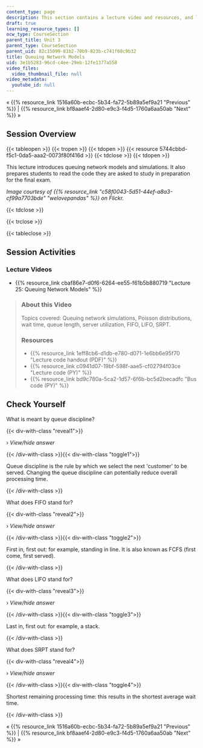 ```yaml
---
content_type: page
description: This section contains a lecture video and resources, and lecture questions.
draft: true
learning_resource_types: []
ocw_type: CourseSection
parent_title: Unit 3
parent_type: CourseSection
parent_uid: 82c15099-81b2-70b9-823b-c741f08c9b32
title: Queuing Network Models
uid: 3e1b5283-96cd-c4ee-29eb-12fe1377a558
video_files:
  video_thumbnail_file: null
video_metadata:
  youtube_id: null
---
```

« {{% resource_link 1516a60b-ecbc-5b34-fa72-5b89a5ef9a21 "Previous" %}} | {{% resource_link bf8aaef4-2d80-e9c3-f4d5-1760a6aa50ab "Next" %}} »

Session Overview
----------------

{{< tableopen >}}
{{< tropen >}}
{{< tdopen >}}
{{< resource 5744cbbd-f5c1-0da5-aaa2-0073f80f416d >}}
{{< tdclose >}}
{{< tdopen >}}


This lecture introduces queuing network models and simulations. It also prepares students to read the code they are asked to study in preparation for the final exam.

_Image courtesy of {{% resource_link "c58f0043-5d51-44ef-a8a3-cf99a7703bde" "welovepandas" %}} on Flickr._


{{< tdclose >}}

{{< trclose >}}

{{< tableclose >}}

Session Activities
------------------

### Lecture Videos

*   {{% resource_link cbaf86e7-d0f6-6264-ee55-f61b5b880719 "Lecture 25: Queuing Network Models" %}}

> ### About this Video
> 
> Topics covered: Queuing network simulations, Poisson distributions, wait time, queue length, server utilization, FIFO, LIFO, SRPT.
> 
> ### Resources
> 
> *   {{% resource_link 1eff8cb6-d1db-e780-d071-1e6bb6e95f70 "Lecture code handout (PDF)" %}}
> *   {{% resource_link c0941d07-19bf-598f-aae5-cf02794f03ce "Lecture code (PY)" %}}
> *   {{% resource_link bd9c780a-5ca2-1d57-6f6b-bc5d2becadfc "Bus code (PY)" %}}

Check Yourself
--------------

What is meant by queue discipline?

{{< div-with-class "reveal1">}}

› _View/hide answer_

{{< /div-with-class >}}{{< div-with-class "toggle1">}}

Queue discipline is the rule by which we select the next 'customer' to be served. Changing the queue discipline can potentially reduce overall processing time.

{{< /div-with-class >}}

What does FIFO stand for?

{{< div-with-class "reveal2">}}

› _View/hide answer_

{{< /div-with-class >}}{{< div-with-class "toggle2">}}

First in, first out: for example, standing in line. It is also known as FCFS (first come, first served).

{{< /div-with-class >}}

What does LIFO stand for?

{{< div-with-class "reveal3">}}

› _View/hide answer_

{{< /div-with-class >}}{{< div-with-class "toggle3">}}

Last in, first out: for example, a stack.

{{< /div-with-class >}}

What does SRPT stand for?

{{< div-with-class "reveal4">}}

› _View/hide answer_

{{< /div-with-class >}}{{< div-with-class "toggle4">}}

Shortest remaining processing time: this results in the shortest average wait time.

{{< /div-with-class >}}

« {{% resource_link 1516a60b-ecbc-5b34-fa72-5b89a5ef9a21 "Previous" %}} | {{% resource_link bf8aaef4-2d80-e9c3-f4d5-1760a6aa50ab "Next" %}} »